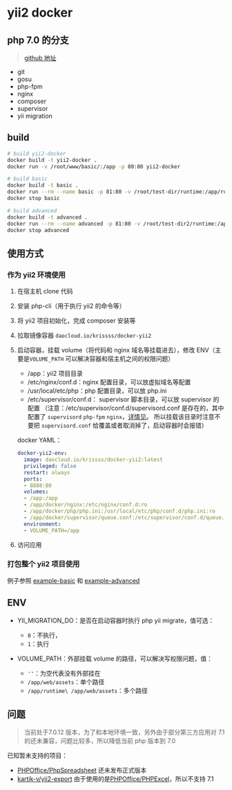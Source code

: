 # yii2 docker

## php 7.0 的分支

> [github 地址](https://github.com/krissss/docker-yii2)

- git
- gosu
- php-fpm
- nginx
- composer
- supervisor
- yii migration

## build

```bash
# build yii2-docker
docker build -t yii2-docker .
docker run -v /root/www/basic/:/app -p 80:80 yii2-docker

# build basic
docker build -t basic .
docker run --rm --name basic -p 81:80 -v /root/test-dir/runtime:/app/runtime -v /root/test-dir/web:/app/web/assets basic
docker stop basic

# build advanced
docker build -t advanced .
docker run --rm --name advanced -p 81:80 -v /root/test-dir2/runtime:/app/backend/runtime -v /root/test-dir2/web:/app/backend/web/assets advanced
docker stop advanced
```

## 使用方式

### 作为 yii2 环境使用

1. 在宿主机 clone 代码
2. 安装 php-cli（用于执行 yii2 的命令等）
3. 将 yii2 项目初始化，完成 composer 安装等
4. 拉取镜像容器 `daocloud.io/krissss/docker-yii2`
5. 启动容器，挂载 volume（将代码和 nginx 域名等挂载进去），修改 ENV（主要是`VOLUME_PATH` 可以解决容器和宿主机之间的权限问题）
    
    - /app：yii2 项目目录
    - /etc/nginx/conf.d：nginx 配置目录，可以放虚拟域名等配置
    - /usr/local/etc/php：php 配置目录，可以放 php.ini
    - /etc/supervisor/conf.d： supervisor 脚本目录，可以放 supervisor 的配置
    （注意：/etc/supervisor/conf.d/supervisord.conf 是存在的，其中配置了 `supervisord` `php-fpm` `nginx`，[详情见](https://github.com/krissss/docker-yii2/blob/master/image-files/etc/supervisor/conf.d/supervisord.conf)。
    所以挂载该目录时注意不要把 `supervisord.conf` 给覆盖或者取消掉了，启动容器时会报错）
    
    docker YAML：
    ```yaml
    docker-yii2-env:
      image: daocloud.io/krissss/docker-yii2:latest
      privileged: false
      restart: always
      ports:
      - 8888:80
      volumes:
      - /app:/app
      - /app/docker/nginx:/etc/nginx/conf.d:ro
      - /app/docker/php/php.ini:/usr/local/etc/php/conf.d/php.ini:ro
      - /app/docker/supervisor/queue.conf:/etc/supervisor/conf.d/queue.conf:ro
      environment:
      - VOLUME_PATH=/app
    ```
    
6. 访问应用

### 打包整个 yii2 项目使用

例子参照 [example-basic](https://github.com/krissss/docker-yii2/tree/master/example-basic) 和 [example-advanced](https://github.com/krissss/docker-yii2/tree/master/example-advanced)

## ENV

- YII_MIGRATION_DO：是否在启动容器时执行 php yii migrate，值可选：
   - `0`：不执行，
   - `1`：执行

- VOLUME_PATH：外部挂载 volume 的路径，可以解决写权限问题，值：
   - `''`：为空代表没有外部挂在
   - `/app/web/assets`：单个路径
   - `/app/runtime\ /app/web/assets`：多个路径

## 问题

> 当前处于7.0.12 版本，为了和本地环境一致，另外由于部分第三方应用对 7.1 的还未兼容，问题比较多，所以降低当前 php 版本到 7.0

已知暂未支持的项目：

- [PHPOffice/PhpSpreadsheet](https://github.com/PHPOffice/PhpSpreadsheet) 还未发布正式版本
- [kartik-v/yii2-export](https://github.com/kartik-v/yii2-export) 由于使用的是[PHPOffice/PHPExcel](https://github.com/PHPOffice/PHPExcel)，所以不支持 7.1

